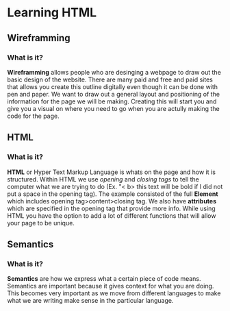 # Learning HTML



## Wireframming

### What is it?

**Wireframming** allows people who are desinging a webpage to draw out the basic design of the website.  There are many paid and free and paid sites that allows you create this outline digitally even though it can be done with pen and paper.  We want to draw out a general layout and positioning of the information for the page we will be making.  Creating this will start you and give you a visual on where you need to go when you are actully making the code for the page.

## HTML

### What is it?

**HTML** or Hyper Text Markup Language is whats on the page and how it is structured.  Within HTML we use *opening* and *closing tags* to tell the computer what we are trying to do (Ex. "< b> this text will be bold if I did not put a space in the opening tag</b>).  The example consisted of the full **Element** which includes opening tag>content>closing tag. We also have **attributes** which are specified in the opening tag that provide more info. While using HTML you have the option to add a lot of different functions that will allow your page to be unique.

## Semantics

### What is it?

**Semantics** are how we express what a certain piece of code means.  Semantics are important because it gives context for what you are doing.  This becomes very important as we move from different languages to make what we are writing make sense in the particular language.
